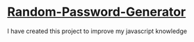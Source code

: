 # [Random-Password-Generator](https://ayushmaangupta261.github.io/Random-Password-Generator/)
I have created this project to improve my javascript knowledge
